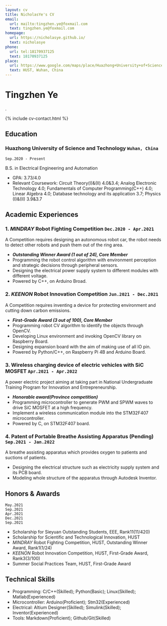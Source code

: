 ```yaml
---
layout: cv
title: NicholasYe's CV
email:
  url: mailto:tingzhen.ye@foxmail.com
  text: tingzhen.ye@foxmail.com
homepage:
  url: https://nicholasye.github.io/
  text: nicholasye
phone: 
  url: tel:18170937125
  text: 18170937125
place:
  url: https://www.google.com/maps/place/Huazhong+University+of+Science+and+Technology/@30.5130089,114.4180869,17z/
  text: HUST, Wuhan, China
---
```


# Tingzhen Ye
.

<!--
include contact information from the front matter
Supported arguments:
    - homepage: url, text
    - phone
    - email
-->

{% include cv-contact.html %}

## Education

### **Huazhong University of Science and Technology** `Wuhan, China`

```
Sep.2020 - Present
```

B.S. in Electrical Engineering and Automation
- GPA: 3.73/4.0
- Relevant Coursework: Circuit Theory(I)&(II) 4.0&3.4; Analog Electronic Technology 4.0; Fundamentals of Computer Programming(C++) 4.0; Linear Algebra 4.0; Database technology and its application 3.7; Physics (I)&(II) 3.9&3.7

## Academic Experiences

### **1. *MINDRAY* Robot Fighting Competition** `Dec.2020 - Apr.2021`
A Competition requires designing an autonomous robot car, the robot needs to detect other robots and push them out of the ring area. 

- _**Outstanding Winner Award (1 out of 24), Core Member**_<br>
- Programming the robot control algorithm with environment perception and strategic decisions through peripheral sensors.
- Designing the electrical power supply system to different modules with different voltage.
- Powered by C++, on Arduino Broad.

### **2. *KEENON* Robot Innovation Competition** `Jun.2021 - Dec.2021`
A Competition requires inventing a device for protecting environment and cutting down carbon emissions. 

- _**First-Grade Award (3 out of 100), Core Member**_<br>
- Programming robot CV algorithm to identify the objects through OpenCV.
- Developing Linux environment and invoking OpenCV library on Raspberry Board.
- Designing expansion board with the aim of making use of all IO pin.
- Powered by Python/C++, on Raspberry Pi 4B and Arduino Board.

### **3. Wireless charging device of electric vehicles with SiC MOSFET** `Apr.2021 - Apr.2022`
A power electric project aiming at taking part in National Undergraduate Training Program for Innovation and Entrepreneurship.

- _**Honorable award(Province competition)**_<br>
- Programming microcontroller to generate PWM and SPWM waves to drive SiC MOSFET at a high frequency.
- Implement a wireless communication module into the STM32F407 microcontroller.
- Powered by C, on STM32F407 board.

### **4. Patent of Portable Breathe Assisting Apparatus (Pending)** `Sep.2021 - Jan.2022`
A breathe assisting apparatus which provides oxygen to patients and suctions of patients.

- Designing the electrical structure such as electricity supply system and its PCB board.
- Modeling whole structure of the apparatus through Autodesk Inventor.

## Honors & Awards

```
May.2021
Sep.2021
Apr.2021
Dec.2021
Sep.2021
```

- Scholarship for Sieyuan Outstanding Students, EEE, Rank11(11/420)
- Scholarship for Scientific and Technological Innovation, HUST
- *MINDRAY* Robot Fighting Competition, HUST, Outstanding Winner Award, Rank1(1/24)
- *KEENON* Robot Innovation Competition, HUST, First-Grade Award, Rank3(3/100)
- Summer Social Practices Team, HUST, First-Grade Award

## Technical Skills

- Programming: C/C++(Skilled); Python(Basic); Linux(Skilled); Matlab(Experienced)
- Microcontroller: Arduino(Proficient); Stm32(Experienced)
- Electrical: Altium Designer(Skilled); Simulink(Skilled); Inventor(Experienced)
- Tools: Markdown(Proficient); Github/Git(Skilled)

<!-- ### Footer

Last updated: 2022.3.4 -->
